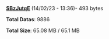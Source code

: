 [**SBzJutqE**](/data/SBzJutqE.txt) (14/02/23 - 13:36)- 493 bytes

**Total Datas**: 9886

**Total Size**: 65.08 MB / 65.1 MB